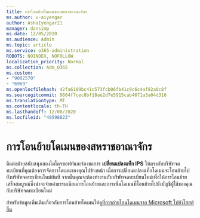 ```yaml
---
title: การโอนย้ายโดเมนของสหราชอาณาจักร
ms.author: v-aiyengar
author: AshaIyengar21
manager: dansimp
ms.date: 12/05/2020
ms.audience: Admin
ms.topic: article
ms.service: o365-administration
ROBOTS: NOINDEX, NOFOLLOW
localization_priority: Normal
ms.collection: Adm_O365
ms.custom:
- "9002570"
- "6969"
ms.openlocfilehash: 42fa6189bc41c573fcb06fb41c9c6c4af82a0c8f
ms.sourcegitcommit: 9604f7cec8bf18ae2d7e5915cab4671a3a04d316
ms.translationtype: MT
ms.contentlocale: th-TH
ms.lasthandoff: 12/08/2020
ms.locfileid: "49598823"
---
```

# <a name="uk-domain-transfers"></a>การโอนย้ายโดเมนของสหราชอาณาจักร

ติดต่อฝ่ายสนับสนุนของไมโครซอฟท์และร้องขอการ **เปลี่ยนแปลงแท็ก IPS** ให้ตรงกับบริษัทจดทะเบียนที่คุณต้องการจัดการโดเมนของคุณไปข้างหน้า เมื่อการเปลี่ยนแปลงแท็กโดเมนจะโอนย้ายไปยังบริษัทจดทะเบียนใหม่ทันที จากนั้นคุณจะต้องทำงานกับบริษัทจดทะเบียนใหม่เพื่อให้การโอนย้ายเสร็จสมบูรณ์ซึ่งน่าจะจ่ายค่าธรรมเนียมการโอนย้ายและการเพิ่มโดเมนที่โอนย้ายไปยังบัญชีผู้ใช้ของคุณกับบริษัทจดทะเบียนใหม่

สำหรับข้อมูลเพิ่มเติมเกี่ยวกับการโอนย้ายโดเมนให้ดู[ที่การถ่ายโอนโดเมนจาก Microsoft ไปยังโฮสต์อื่น](https://docs.microsoft.com/microsoft-365/admin/get-help-with-domains/transfer-a-domain-from-microsoft-to-another-host?view=o365-worldwide)
